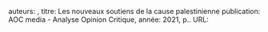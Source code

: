 auteurs: , 
titre: Les nouveaux soutiens de la cause palestinienne
publication: AOC media - Analyse Opinion Critique, 
année: 2021, 
p.. 
URL: 

